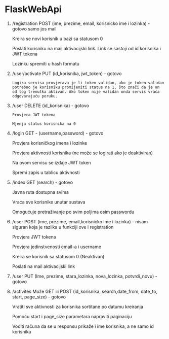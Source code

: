 # FlaskWebApi

1.    /registration POST (ime, prezime, email, korisnicko ime i  lozinka) - gotovo samo jos mail

        Kreira se novi korisnik u bazi sa statusom 0

        Poslati korisniku na mail aktivacijski link. Link se sastoji od id korisnika i JWT tokena

        Lozinku spremiti u hash formatu

2.  /user/activate PUT (id_korisnika, jwt_token) - gotovo

        Logika servisa provjerava je li token validan, ako je token validan potrebno je korisniku promijeniti status na 1, što znači da je on od tog trenutka aktivan. Ako token nije validan onda servis vraća odgovarajuću poruku.

3.  /user DELETE (id_korisnika) - gotovo

        Provjera JWT tokena

        Mjenja status korisnika na 0

4.   /login GET - (username,password) - gotovo

        Provjera korisničkog imena i lozinke

        Provjera aktivnosti korisnika (ne može se logirati ako je deaktiviran)

        Na ovom servisu se izdaje JWT token

        Spremi zapis u tablicu aktivnosti

5.    /index GET (search) - gotovo

        Javna ruta dostupna svima

        Vraća sve korisnike unutar sustava

        Omogućuje pretraživanje po svim poljima osim passwordu

6.    /user POST (ime, prezime, email,korisnicko ime i lozinka) - nisam siguran koja je razlika u funkciji ove i registration

        Provjera JWT tokena

        Provjera jedinstvenosti email-a i username

        Kreira se korisnik sa statusom 0 (Neaktivan)

        Poslati na mail aktivacijski link 

7.   /user PUT (Ime, prezime, stara_lozinka, nova_lozinka, potvrdi_novu) - gotovo

8.    /activites Može GET ili POST (id_korisnika, search,date_from, date_to, start, page_size) - gotovo

        Vratiti sve aktivnosti za korisnika sortitane po datumu kreiranja

        Pomoću start i page_size parametara napraviti paginaciju

        Voditi računa da se u responsu prikaže i ime korisnika, a ne samo id korisnika
